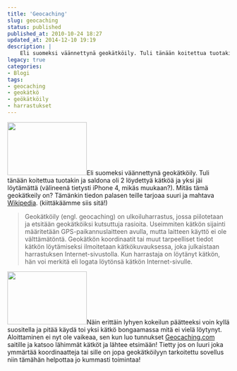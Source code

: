 ```yaml
---
title: 'Geocaching'
slug: geocaching
status: published
published_at: 2010-10-24 18:27
updated_at: 2014-12-10 19:19
description: |
    Eli suomeksi väännettynä geokätköily. Tuli tänään koitettua tuotakin ja saldona oli 2 löydettyä kätköä ja yksi jäi löytämättä (välineenä tietysti iPhone 4, mikäs muukaan?). Mitäs tämä geokätkeily on? Tämänkin tiedon palasen teille tarjoaa suuri ja mahtava Wikipedia. (kiittäkäämme siis sitä!) Geokätköily (engl. geocaching) on ulkoiluharrastus, jossa piilotetaan ja etsitään geokätköiksi kutsuttuja rasioita. Useimmiten kätkön sijainti… Jatka lukemista Geocaching
legacy: true
categories:
- Blogi
tags:
- geocaching
- geokätkö
- geökätköily
- harrastukset
---
```


<p><a href="https://cdn.markokaartinen.net/uploads/2010/10/IMG_2516.jpg"><img loading="lazy" decoding="async" class="size-medium wp-image-1338 alignright" title="Geokätköhän se siinä" src="https://cdn.markokaartinen.net/uploads/2010/10/IMG_2516-300x200.jpg" alt="" width="180" height="120" /></a>Eli suomeksi väännettynä geokätköily. Tuli tänään koitettua tuotakin ja saldona oli 2 löydettyä kätköä ja yksi jäi löytämättä (välineenä tietysti iPhone 4, mikäs muukaan?). Mitäs tämä geokätkeily on? Tämänkin tiedon palasen teille tarjoaa suuri ja mahtava <a href="http://fi.wikipedia.org/wiki/Geok%C3%A4tk%C3%B6ily" target="_blank">Wikipedia</a>. (kiittäkäämme siis sitä!)</p>
<blockquote><p>Geokätköily (engl. geocaching) on ulkoiluharrastus, jossa piilotetaan ja etsitään geokätköiksi kutsuttuja rasioita. Useimmiten kätkön sijainti määritetään GPS-paikannuslaitteen avulla, mutta laitteen käyttö ei ole välttämätöntä. Geokätkön koordinaatit tai muut tarpeelliset tiedot kätkön löytämiseksi ilmoitetaan kätkökuvauksessa, joka julkaistaan harrastuksen Internet-sivustolla. Kun harrastaja on löytänyt kätkön, hän voi merkitä eli logata löytönsä kätkön Internet-sivulle.</p></blockquote>
<p><a href="https://cdn.markokaartinen.net/uploads/2010/10/paiva5.jpg"><img loading="lazy" decoding="async" class="size-medium wp-image-1339 alignright" title="Lokia" src="https://cdn.markokaartinen.net/uploads/2010/10/paiva5-300x200.jpg" alt="" width="180" height="120" /></a>Näin erittäin lyhyen kokeilun päätteeksi voin kyllä suositella ja pitää käydä toi yksi kätkö bongaamassa mitä ei vielä löytynyt. Aloittaminen ei nyt ole vaikeaa, sen kun luo tunnukset <a href="http://www.geocaching.com/" target="_blank">Geocaching.com</a> saitille ja katsoo lähimmät kätköt ja lähtee etsimään! Tietty jos on luuri joka ymmärtää koordinaatteja tai sille on jopa geokätköilyyn tarkoitettu sovellus niin tämähän helpottaa jo kummasti toimintaa!</p>
<p>&nbsp;</p>